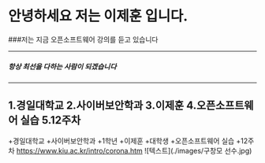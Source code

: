 
# 안녕하세요 저는 이제훈 입니다.
###저는 지금 오픈소프트웨어 강의를 듣고 있습니다
***
##### 항상 최선을 다하는 사람이 되겠습니다
******
1.경일대학교
2.사이버보안학과
3.이제훈
4.오픈소프트웨어 실습
5.12주차
---
+경일대학교
+사이버보안학과
  +1학년
+이제훈
  +대학생
+오픈소프트웨어 실습
+12주차
<https://www.kiu.ac.kr/intro/corona.htm>
![텍스트](./images/구창모 선수.jpg)

